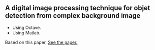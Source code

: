 ## A digital image processing technique for objet detection from complex background image 
* Using Octave.
* Using Matlab.

Based on this paper, [See the paper.](https://www.sciencedirect.com/science/article/pii/S1877705812025684)
